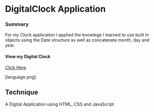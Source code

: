 # DigitalClock Application

### Summary
For my Clock application I applied the knowlege I learned to use built in objects using the Date structure as well as concatenate month, day and year. 

#### View my Digital Clock
[Click Here](https://graceec.github.io/DigitalClock/)

[language.png]

## Technique
A Digital Application using HTML, CSS and JavaScript
